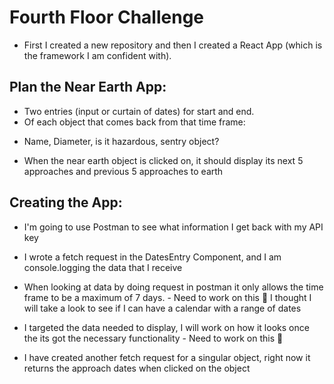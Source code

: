 # Fourth Floor Challenge

- First I created a new repository and then I created a React App (which is the framework I am confident with).

## Plan the Near Earth App:

- Two entries (input or curtain of dates) for start and end.
- Of each object that comes back from that time frame:

* Name, Diameter, is it hazardous, sentry object?

- When the near earth object is clicked on, it should display its next 5 approaches and previous 5 approaches to earth

## Creating the App:

- I'm going to use Postman to see what information I get back with my API key

- I wrote a fetch request in the DatesEntry Component, and I am console.logging the data that I receive

- When looking at data by doing request in postman it only allows the time frame to be a maximum of 7 days. - Need to work on this :construction: I thought I will take a look to see if I can have a calendar with a range of dates

- I targeted the data needed to display, I will work on how it looks once the its got the necessary functionality - Need to work on this :construction:

- I have created another fetch request for a singular object, right now it returns the approach dates when clicked on the object

